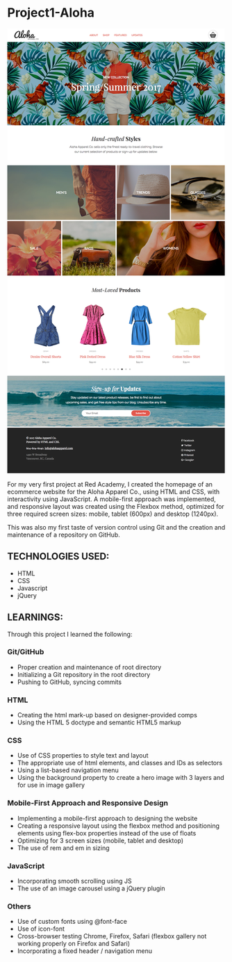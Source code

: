 # Project1-Aloha

![homepage](https://github.com/mariesarabia/Project-1-Aloha/blob/master/images/screenshot-alohaproject.png "Aloha Homepage")

For my very first project at Red Academy, I created the homepage of an ecommerce website for the Aloha Apparel Co., using HTML and CSS, with interactivity using JavaScript. A mobile-first approach was implemented, and responsive layout was created using the Flexbox method, optimized for three required screen sizes: mobile, tablet (600px) and desktop (1240px). 

This was also my first taste of version control using Git and the creation and maintenance of a repository on GitHub. 

## TECHNOLOGIES USED:

* HTML
* CSS 
* Javascript
* jQuery

## LEARNINGS: 
Through this project I learned the following: 
### Git/GitHub
* Proper creation and maintenance of root directory
* Initializing a Git repository in the root directory 
* Pushing to GitHub, syncing commits

### HTML 
* Creating the html mark-up based on designer-provided comps
* Using the HTML 5 doctype and semantic HTML5 markup

### CSS
* Use of CSS properties to style text and layout
* The appropriate use of html elements, and classes and IDs as selectors
* Using a list-based navigation menu
* Using the background property to create a hero image with 3 layers and for use in image gallery

### Mobile-First Approach and Responsive Design
* Implementing a mobile-first approach to designing the website 
* Creating a responsive layout using the flexbox method and positioning elements using flex-box properties instead of the use of floats
* Optimizing for 3 screen sizes (mobile, tablet and desktop)
* The use of rem and em in sizing 

### JavaScript
* Incorporating smooth scrolling using JS 
* The use of an image carousel using a jQuery plugin 

### Others 
* Use of custom fonts using @font-face 
* Use of icon-font 
* Cross-browser testing Chrome, Firefox, Safari (flexbox gallery not working properly on Firefox and Safari)
* Incorporating a fixed header / navigation menu 





